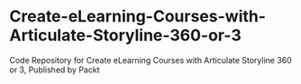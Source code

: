 # Create-eLearning-Courses-with-Articulate-Storyline-360-or-3
Code Repository for Create eLearning Courses with Articulate Storyline 360 or 3, Published by Packt
